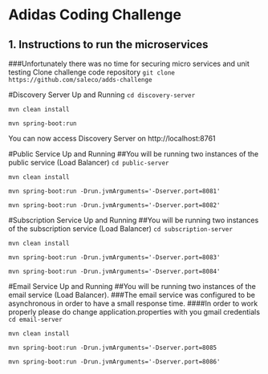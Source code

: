 # Adidas Coding Challenge
## 1. Instructions to run the microservices 
###Unfortunately there was no time for securing micro services and unit testing
Clone challenge code repository
`git clone https://github.com/saleco/adds-challenge`

#Discovery Server Up and Running
`cd discovery-server `

`mvn clean install`

`mvn spring-boot:run`

You can now access Discovery Server on http://localhost:8761

#Public Service Up and Running
##You will be running two instances of the public service (Load Balancer)
`cd public-server `

`mvn clean install`

`mvn spring-boot:run -Drun.jvmArguments='-Dserver.port=8081'`

`mvn spring-boot:run -Drun.jvmArguments='-Dserver.port=8082'`

#Subscription Service Up and Running
##You will be running two instances of the subscription service (Load Balancer)
`cd subscription-server `

`mvn clean install`

`mvn spring-boot:run -Drun.jvmArguments='-Dserver.port=8083'`

`mvn spring-boot:run -Drun.jvmArguments='-Dserver.port=8084'`

#Email Service Up and Running
##You will be running two instances of the email service (Load Balancer). 
###The email service was configured to be asynchronous in order to have a small response time.
####In order to work properly please do change application.properties with you gmail credentials
`cd email-server `

`mvn clean install`

`mvn spring-boot:run -Drun.jvmArguments='-Dserver.port=8085`

`mvn spring-boot:run -Drun.jvmArguments='-Dserver.port=8086'`
